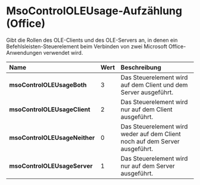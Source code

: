 
# MsoControlOLEUsage-Aufzählung (Office)

Gibt die Rollen des OLE-Clients und des OLE-Servers an, in denen ein Befehlsleisten-Steuerelement beim Verbinden von zwei Microsoft Office-Anwendungen verwendet wird.



|**Name**|**Wert**|**Beschreibung**|
|:-----|:-----|:-----|
|**msoControlOLEUsageBoth**|3|Das Steuerelement wird auf dem Client und dem Server ausgeführt.|
|**msoControlOLEUsageClient**|2|Das Steuerelement wird nur auf dem Client ausgeführt.|
|**msoControlOLEUsageNeither**|0|Das Steuerelement wird weder auf dem Client noch auf dem Server ausgeführt.|
|**msoControlOLEUsageServer**|1|Das Steuerelement wird nur auf dem Server ausgeführt.|
